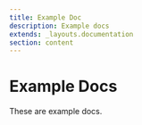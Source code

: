 ```yaml
---
title: Example Doc
description: Example docs
extends: _layouts.documentation
section: content
---
```

# Example Docs

These are example docs.